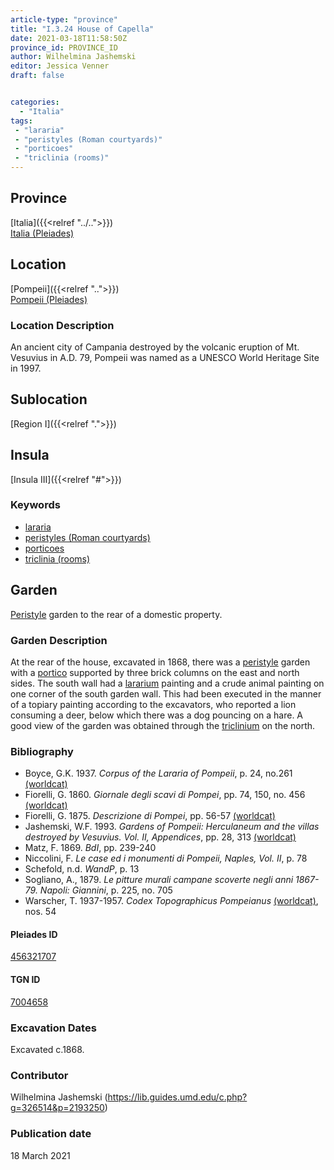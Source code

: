 ```yaml
---
article-type: "province"
title: "I.3.24 House of Capella"
date: 2021-03-18T11:58:50Z
province_id: PROVINCE_ID
author: Wilhelmina Jashemski
editor: Jessica Venner
draft: false


categories:
  - "Italia"
tags:
 - "lararia"
 - "peristyles (Roman courtyards)"
 - "porticoes"
 - "triclinia (rooms)"
---
```


## Province
[Italia]({{<relref "../..">}}) \
[Italia (Pleiades)](https://pleiades.stoa.org/places/1052)

## Location
[Pompeii]({{<relref "..">}}) \
[Pompeii (Pleiades)](https://pleiades.stoa.org/places/433032)


### Location Description
An ancient city of Campania destroyed by the volcanic eruption of Mt. Vesuvius in A.D. 79, Pompeii was named as a UNESCO World Heritage Site in 1997.

## Sublocation
[Region I]({{<relref ".">}})
## Insula
[Insula III]({{<relref "#">}})

### Keywords
- [lararia](http://vocab.getty.edu/page/aat/300400600)
- [peristyles (Roman courtyards)](http://vocab.getty.edu/page/aat/300080971)
- [porticoes](http://vocab.getty.edu/page/aat/300004145)
- [triclinia (rooms)](http://vocab.getty.edu/page/aat/300004359)

## Garden
[Peristyle](http://vocab.getty.edu/page/aat/300080971) garden to the rear of a domestic property.

### Garden Description
At the rear of the house, excavated in 1868, there was a [peristyle](http://vocab.getty.edu/page/aat/300080971) garden with a [portico](http://vocab.getty.edu/page/aat/300004145) supported by three brick columns on the east and north sides. The south wall had a [lararium](http://vocab.getty.edu/page/aat/300400600) painting and a crude animal painting on one corner of the south garden wall. This had been executed in the manner of a topiary painting according to the excavators, who reported a lion consuming a deer, below which there was a dog pouncing on a hare. A good view of the garden was obtained through the [triclinium](http://vocab.getty.edu/page/aat/300004359) on the north.

### Bibliography

* Boyce, G.K. 1937. *Corpus of the Lararia of Pompeii*, p. 24, no.261 [(worldcat)](https://www.worldcat.org/title/corpus-of-the-lararia-of-pompeii/oclc/892026154&referer=brief_results)  
* Fiorelli, G. 1860. *Giornale degli scavi di Pompei*, pp. 74, 150, no. 456 [(worldcat)](https://www.worldcat.org/title/giornale-degli-scavi-di-pompei/oclc/10781121)  
* Fiorelli, G. 1875. *Descrizione di Pompei*, pp. 56-57 [(worldcat)](https://www.worldcat.org/title/descrizione-di-pompei/oclc/9528380)    
* Jashemski, W.F. 1993. *Gardens of Pompeii: Herculaneum and the villas destroyed by Vesuvius. Vol. II, Appendices*, pp. 28, 313   [(worldcat)](https://www.worldcat.org/title/gardens-of-pompeii-herculaneum-and-the-villas-destroyed-by-vesuvius-volume-2-appendices/oclc/222353569)  
* Matz, F. 1869. *BdI*, pp. 239-240  
* Niccolini, F. *Le case ed i monumenti di Pompeii, Naples, Vol. II*, p. 78    
* Schefold, n.d. *WandP*, p. 13  
* Sogliano, A., 1879. *Le pitture murali campane scoverte negli anni 1867-79. Napoli: Giannini*, p. 225, no. 705  
* Warscher, T. 1937-1957. *Codex Topographicus Pompeianus* [(worldcat)](https://www.worldcat.org/title/codex-topographicus-pompeianus-1937-1957-and-undated/oclc/974375313&referer=brief_results), nos. 54  


<!--#### Periodo ID-->

<!-- [PERIODO_ID](https://pleiades.stoa.org/places/PLEIADES_ID) -->

#### Pleiades ID
[456321707](https://pleiades.stoa.org/places/456321707)

#### TGN ID
[7004658](http://vocab.getty.edu/page/tgn/7004658)

###  Excavation Dates
Excavated c.1868.

### Contributor
Wilhelmina Jashemski (https://lib.guides.umd.edu/c.php?g=326514&p=2193250)


### Publication date
18 March 2021
<!-- Format: dd MONTH_NAME yyyy -->

<!-- DATE -->
